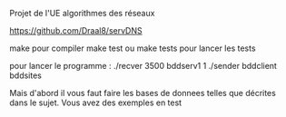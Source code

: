Projet de l'UE algorithmes des réseaux

https://github.com/Draal8/servDNS

make pour compiler
make test ou make tests pour lancer les tests

pour lancer le programme :
./recver 3500 bddserv1 1
./sender bddclient bddsites

Mais d'abord il vous faut faire les bases de donnees telles que décrites dans le sujet.
Vous avez des exemples en test


